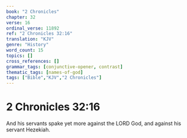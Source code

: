 ```yaml
---
book: "2 Chronicles"
chapter: 32
verse: 16
ordinal_verse: 11892
ref: "2 Chronicles 32:16"
translation: "KJV"
genre: "History"
word_count: 15
topics: []
cross_references: []
grammar_tags: [conjunctive-opener, contrast]
thematic_tags: [names-of-god]
tags: ["Bible","KJV","2 Chronicles"]
---
```


# 2 Chronicles 32:16

And his servants spake yet more against the LORD God, and against his servant Hezekiah.
